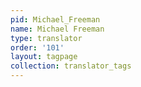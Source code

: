 ```yaml
---
pid: Michael_Freeman
name: Michael Freeman
type: translator
order: '101'
layout: tagpage
collection: translator_tags
---
```

